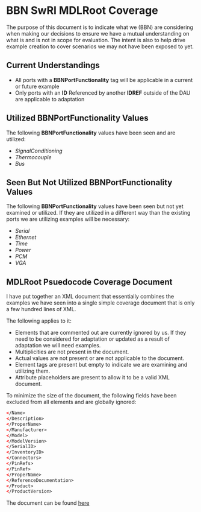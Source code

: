 # BBN SwRI MDLRoot Coverage

The purpose of this document is to indicate what we (BBN) are considering when making our decisions to ensure we have a 
mutual understanding on what is and is not in scope for evaluation. The intent is also to help drive example creation 
to cover scenarios we may not have been exposed to yet.

## Current Understandings

 * All ports with a **BBNPortFunctionality** tag will be applicable in a current or future example
 * Only ports with an **ID** Referenced by another **IDREF** outside of the DAU are applicable to adaptation

## Utilized BBNPortFunctionality Values 

The following **BBNPortFunctionality** values have been seen and are utilized:

 * _SignalConditioning_
 * _Thermocouple_
 * _Bus_

## Seen But Not Utilized BBNPortFunctionality Values

The following **BBNPortFunctionality** values have been seen but not yet examined or utilized. If they are utilized 
in a different way than the existing ports we are utilizing examples will be necessary:
 * _Serial_
 * _Ethernet_
 * _Time_
 * _Power_
 * _PCM_
 * _VGA_
 
## MDLRoot Psuedocode Coverage Document

I have put together an XML document that essentially combines the examples we have seen into a single simple coverage 
document that is only a few hundred lines of XML.

The following applies to it:
 * Elements that are commented out are currently ignored by us. If they need to be considered for adaptation or updated 
   as a result of adaptation we will need examples.
 * Multiplicities are not present in the document.
 * Actual values are not present or are not applicable to the document.
 * Element tags are present but empty to indicate we are examining and utilizing them.
 * Attribute placeholders are present to allow it to be a valid XML document.

To minimize the size of the document, the following fields have been excluded from all elements and are globally 
ignored:

```xml
</Name>
</Description>
</ProperName>
</Manufacturer>
</Model>
</ModelVersion>
</SerialID>
</InventoryID>
</Connectors>
</PinRefs>
</PinRef>
</ProperName>
</ReferenceDocumentation>
</Product>
</ProductVersion>
```

The document can be found [here](example_assumptions/ExampleCoverage.xml)
